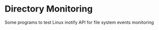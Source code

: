 Directory Monitoring
====================

Some programs to test Linux inotify API for file
system events monitoring

